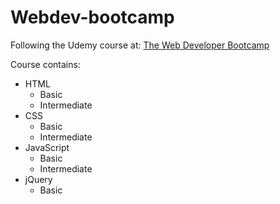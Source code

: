 # Webdev-bootcamp

Following the Udemy course at: [The Web Developer Bootcamp](https://www.udemy.com/the-web-developer-bootcamp/learn/v4/content)

Course contains:
- HTML
  - Basic
  - Intermediate
- CSS
  - Basic
  - Intermediate
- JavaScript
  - Basic
  - Intermediate
- jQuery
  - Basic
